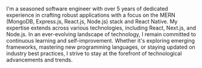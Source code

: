 I'm a seasoned software engineer with over 5 years of dedicated experience in crafting robust applications with a focus on the MERN (MongoDB, Express.js, React.js, Node.js) stack and React Native.
My expertise extends across various technologies, including React, Next.js, and Node.js.
In an ever-evolving landscape of technology, I remain committed to continuous learning and self-improvement. Whether it's exploring emerging frameworks, mastering new programming languages, or staying updated on industry best practices, I strive to stay at the forefront of technological advancements and trends.

<!---
Malik-kaleem/Malik-kaleem is a ✨ special ✨ repository because its `README.md` (this file) appears on your GitHub profile.
You can click the Preview link to take a look at your changes.
--->
